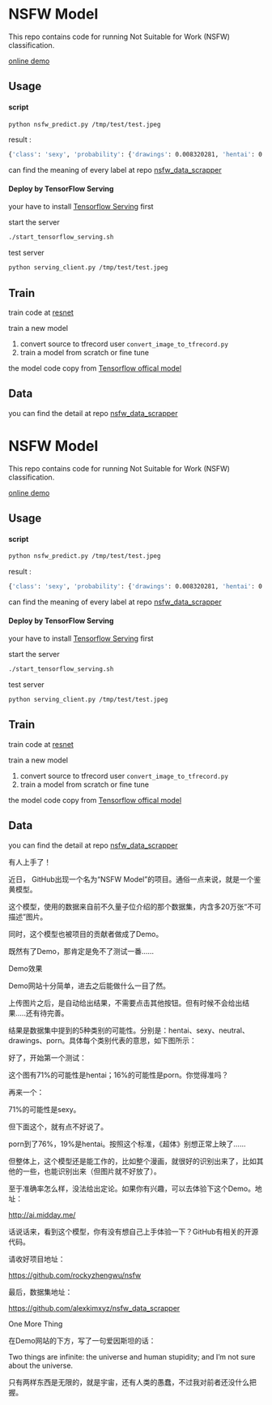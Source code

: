 # NSFW Model

This repo contains code for running Not Suitable for Work (NSFW) classification.

[online demo](http://ai.midday.me/)

## Usage

#### script 

```bash
python nsfw_predict.py /tmp/test/test.jpeg
```

result : 
```bash
{'class': 'sexy', 'probability': {'drawings': 0.008320281, 'hentai': 0.0011919827, 'neutral': 0.13077603, 'porn': 0.13146976, 'sexy': 0.72824186}}
```

can find the meaning of every label at repo [nsfw_data_scrapper](https://github.com/alexkimxyz/nsfw_data_scrapper)

#### Deploy by TensorFlow Serving

your have to install [Tensorflow Serving](https://www.tensorflow.org/serving/) first

start the server
```bash
./start_tensorflow_serving.sh
```

test server
```bash
python serving_client.py /tmp/test/test.jpeg
```


## Train

train code at [resnet](./resnet)

train a new model

1. convert source to tfrecord user ```convert_image_to_tfrecord.py```
2. train a model from scratch or fine tune

the model code copy from [Tensorflow offical model](https://github.com/tensorflow/models/tree/master/official/resnet)


## Data

you can find the detail at repo [nsfw_data_scrapper](https://github.com/alexkimxyz/nsfw_data_scrapper)


# NSFW Model

This repo contains code for running Not Suitable for Work (NSFW) classification.

[online demo](http://ai.midday.me/)

## Usage

#### script 

```bash
python nsfw_predict.py /tmp/test/test.jpeg
```

result : 
```bash
{'class': 'sexy', 'probability': {'drawings': 0.008320281, 'hentai': 0.0011919827, 'neutral': 0.13077603, 'porn': 0.13146976, 'sexy': 0.72824186}}
```

can find the meaning of every label at repo [nsfw_data_scrapper](https://github.com/alexkimxyz/nsfw_data_scrapper)

#### Deploy by TensorFlow Serving

your have to install [Tensorflow Serving](https://www.tensorflow.org/serving/) first

start the server
```bash
./start_tensorflow_serving.sh
```

test server
```bash
python serving_client.py /tmp/test/test.jpeg
```


## Train

train code at [resnet](./resnet)

train a new model

1. convert source to tfrecord user ```convert_image_to_tfrecord.py```
2. train a model from scratch or fine tune

the model code copy from [Tensorflow offical model](https://github.com/tensorflow/models/tree/master/official/resnet)


## Data

you can find the detail at repo [nsfw_data_scrapper](https://github.com/alexkimxyz/nsfw_data_scrapper)

有人上手了！

近日， GitHub出现一个名为“NSFW Model”的项目。通俗一点来说，就是一个鉴黄模型。


这个模型，使用的数据来自前不久量子位介绍的那个数据集，内含多20万张“不可描述”图片。



同时，这个模型也被项目的贡献者做成了Demo。

既然有了Demo，那肯定是免不了测试一番……

Demo效果

Demo网站十分简单，进去之后能做什么一目了然。

上传图片之后，是自动给出结果，不需要点击其他按钮。但有时候不会给出结果…..还有待完善。

结果是数据集中提到的5种类别的可能性。分别是：hentai、sexy、neutral、drawings、porn。具体每个类别代表的意思，如下图所示：



好了，开始第一个测试：


这个图有71%的可能性是hentai；16%的可能性是porn。你觉得准吗？

再来一个：


71%的可能性是sexy。

但下面这个，就有点不好说了。


porn到了76%，19%是hentai。按照这个标准，《超体》别想正常上映了……

但整体上，这个模型还是能工作的，比如整个漫画，就很好的识别出来了，比如其他的一些，也能识别出来（但图片就不好放了）。


至于准确率怎么样，没法给出定论。如果你有兴趣，可以去体验下这个Demo。地址：

http://ai.midday.me/

话说话来，看到这个模型，你有没有想自己上手体验一下？GitHub有相关的开源代码。

请收好项目地址：

https://github.com/rockyzhengwu/nsfw

最后，数据集地址：

https://github.com/alexkimxyz/nsfw_data_scrapper

One More Thing

在Demo网站的下方，写了一句爱因斯坦的话：

Two things are infinite: the universe and human stupidity; and I’m not sure about the universe.

只有两样东西是无限的，就是宇宙，还有人类的愚蠢，不过我对前者还没什么把握。


 
 
